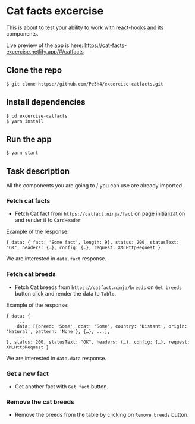 # Cat facts excercise

This is about to test your ability to work with react-hooks and its components.

Live preview of the app is here: https://cat-facts-excercise.netlify.app/#/catfacts

## Clone the repo

```
$ git clone https://github.com/Pe5h4/excercise-catfacts.git
```

## Install dependencies

```
$ cd excercise-catfacts
$ yarn install
```

## Run the app

```
$ yarn start
```

## Task description

All the components you are going to / you can use are already imported.

### Fetch cat facts

- Fetch Cat fact from  `https://catfact.ninja/fact` on page initialization and render it to `CardHeader`

Example of the response:

```
{ data: { fact: 'Some fact', length: 9}, status: 200, statusText: "OK", headers: {…}, config: {…}, request: XMLHttpRequest }
```

We are interested in `data.fact` response.

### Fetch cat breeds

- Fetch Cat breeds from `https://catfact.ninja/breeds` on `Get breeds` button click and render the data to `Table`.

Example of the response:

```
{ data: {
	...
	data: [{breed: 'Some', coat: 'Some', country: 'Distant', origin: 'Natural', pattern: 'None'}, {…}, ...],
	...
}, status: 200, statusText: "OK", headers: {…}, config: {…}, request: XMLHttpRequest }
```

We are interested in `data.data` response.

### Get a new fact

- Get another fact with `Get fact` button.

### Remove the cat breeds

- Remove the breeds from the table by clicking on `Remove breeds` button.

